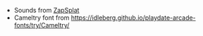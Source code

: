 - Sounds from [ZapSplat](https://www.zapsplat.com)
- Cameltry font from https://idleberg.github.io/playdate-arcade-fonts/try/Cameltry/
